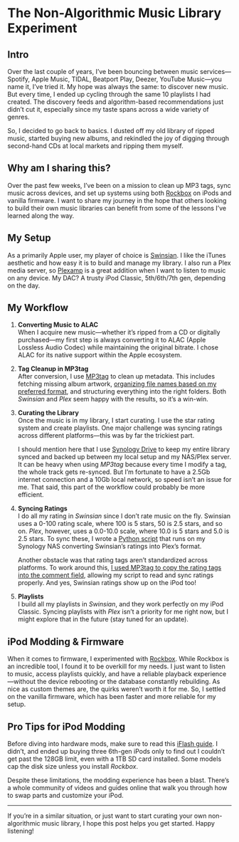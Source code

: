 # The Non-Algorithmic Music Library Experiment

## Intro  
Over the last couple of years, I’ve been bouncing between music services—Spotify, Apple Music, TIDAL, Beatport Play, Deezer, YouTube Music—you name it, I’ve tried it. My hope was always the same: to discover new music. But every time, I ended up cycling through the same 10 playlists I had created. The discovery feeds and algorithm-based recommendations just didn’t cut it, especially since my taste spans across a wide variety of genres.

So, I decided to go back to basics. I dusted off my old library of ripped music, started buying new albums, and rekindled the joy of digging through second-hand CDs at local markets and ripping them myself.

## Why am I sharing this?  
Over the past few weeks, I’ve been on a mission to clean up MP3 tags, sync music across devices, and set up systems using both [Rockbox](https://www.rockbox.org/) on iPods and vanilla firmware. I want to share my journey in the hope that others looking to build their own music libraries can benefit from some of the lessons I’ve learned along the way.

## My Setup  
As a primarily Apple user, my player of choice is [Swinsian](https://swinsian.com/). I like the iTunes aesthetic and how easy it is to build and manage my library. I also run a Plex media server, so [Plexamp](https://www.plex.tv/plexamp/) is a great addition when I want to listen to music on any device. My DAC? A trusty iPod Classic, 5th/6th/7th gen, depending on the day.

## My Workflow

1. **Converting Music to ALAC**  
   When I acquire new music—whether it’s ripped from a CD or digitally purchased—my first step is always converting it to ALAC (Apple Lossless Audio Codec) while maintaining the original bitrate. I chose ALAC for its native support within the Apple ecosystem.

2. **Tag Cleanup in MP3tag**  
   After conversion, I use [MP3tag](https://www.mp3tag.de/en/) to clean up metadata. This includes fetching missing album artwork, [organizing file names based on my preferred format](guides/mp3tag-batch.md), and structuring everything into the right folders. Both *Swinsian* and *Plex* seem happy with the results, so it’s a win-win.

3. **Curating the Library**  
   Once the music is in my library, I start curating. I use the star rating system and create playlists. One major challenge was syncing ratings across different platforms—this was by far the trickiest part.  
   
   I should mention here that I use [Synology Drive](https://www.synology.com/en-global/dsm/feature/drive) to keep my entire library synced and backed up between my local setup and my NAS/Plex server. It can be heavy when using *MP3tag* because every time I modify a tag, the whole track gets re-synced. But I’m fortunate to have a 2.5Gb internet connection and a 10Gb local network, so speed isn’t an issue for me. That said, this part of the workflow could probably be more efficient.

4. **Syncing Ratings**  
   I do all my rating in *Swinsian* since I don’t rate music on the fly. Swinsian uses a 0-100 rating scale, where 100 is 5 stars, 50 is 2.5 stars, and so on. *Plex*, however, uses a 0.0-10.0 scale, where 10.0 is 5 stars and 5.0 is 2.5 stars. To sync these, I wrote a [Python script](plex_red_ratings.py) that runs on my Synology NAS converting Swinsian’s ratings into Plex’s format.  
   
   Another obstacle was that rating tags aren’t standardized across platforms. To work around this, [I used MP3tag to copy the rating tags into the comment field](guides/mp3tag-rate-conversion.md), allowing my script to read and sync ratings properly. And yes, Swinsian ratings show up on the iPod too!

5. **Playlists**  
   I build all my playlists in *Swinsian*, and they work perfectly on my iPod Classic. Syncing playlists with *Plex* isn’t a priority for me right now, but I might explore that in the future (stay tuned for an update).

## iPod Modding & Firmware  
When it comes to firmware, I experimented with [Rockbox](https://www.rockbox.org/). While Rockbox is an incredible tool, I found it to be overkill for my needs. I just want to listen to music, access playlists quickly, and have a reliable playback experience—without the device rebooting or the database constantly rebuilding. As nice as custom themes are, the quirks weren’t worth it for me. So, I settled on the vanilla firmware, which has been faster and more reliable for my setup.

## Pro Tips for iPod Modding  
Before diving into hardware mods, make sure to read this [iFlash guide](https://www.iflash.xyz/helpful-tips-and-advice/). I didn’t, and ended up buying three 6th-gen iPods only to find out I couldn’t get past the 128GB limit, even with a 1TB SD card installed. Some models cap the disk size unless you install *Rockbox*.

Despite these limitations, the modding experience has been a blast. There’s a whole community of videos and guides online that walk you through how to swap parts and customize your iPod.

---

If you’re in a similar situation, or just want to start curating your own non-algorithmic music library, I hope this post helps you get started. Happy listening!
